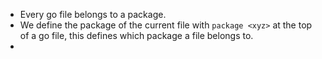 - Every go file belongs to a package.
- We define the package of the current file with
  ``package <xyz>`` at the top of a go file, this defines which package a file belongs to.
-